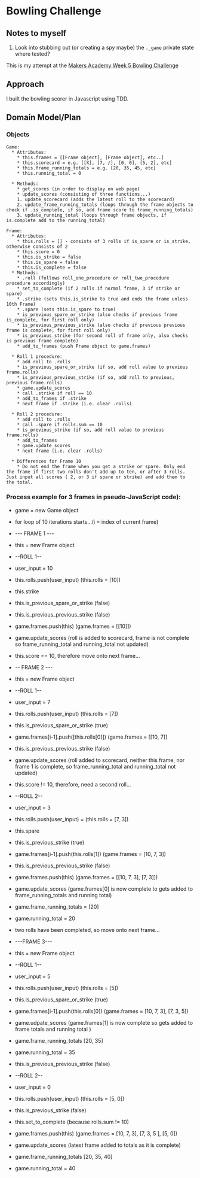 # Bowling Challenge

## Notes to myself
1. Look into stubbing out (or creating a spy maybe) the ```._game``` private state where tested?

This is my attempt at the [Makers Academy Week 5 Bowling Challenge](https://github.com/makersacademy/bowling-challenge)

## Approach

I built the bowling scorer in Javascript using TDD.  

## Domain Model/Plan

### Objects
```
Game:
  * Attributes:
    * this.frames = [[Frame object], [Frame object], etc..]
    * this.scorecard = e.g. [[X], [7, /], [0, 0], [5, 2], etc]
    * this.frame_running_totals = e.g. [20, 35, 45, etc]
    * this.running_total = 0

  * Methods:
    * get_scores (in order to display on web page)
    * update_scores (consisting of three functions...)
    1. update_scorecard (adds the latest roll to the scorecard)
    2. update_frame_running_totals (loops through the frame objects to check if .is_complete, if so, add frame score to frame_running_totals)
    3. update_running_total (loops through frame objects, if is.complete add to the running_total)

Frame:
  * Attributes:
    * this.rolls = [] - consists of 3 rolls if is_spare or is_strike, otherwise consists of 2
    * this.score = 0
    * this.is_strike = false
    * this.is_spare = false
    * this.is_complete = false
  * Methods:
    * .roll (follows roll_one_procedure or roll_two_procedure procedure accordingly)
    * set_to_complete (if 2 rolls if normal frame, 3 if strike or spare)
    * .strike (sets this.is_strike to true and ends the frame unless 10th Frame)
    * .spare (sets this.is_spare to true)
    * is_previous_spare_or_strike (also checks if previous frame is_complete, for first roll only)
    * is_previous_previous_strike (also checks if previous previous frame is complete, for first roll only)
    * is_previous_strike (for second roll of frame only, also checks is previous frame complete)
    * add_to_frames (push Frame object to game.frames)

  * Roll 1 procedure:
    * add roll to .rolls
    * is_previous_spare_or_strike (if so, add roll value to previous frame.rolls)
    * is_previous_previous_strike (if so, add roll to previous, previous frame.rolls)
    * game.update_scores
    * call .strike if roll == 10
    * add_to_frames if .strike
    * next frame if .strike (i.e. clear .rolls)

  * Roll 2 procedure:
    * add roll to .rolls
    * call .spare if rolls.sum == 10
    * is_previous_strike (if so, add roll value to previous frame.rolls)
    * add_to_frames
    * game.update_scores
    * next frame (i.e. clear .rolls)

  * Differences for Frame 10
    * Do not end the frame when you get a strike or spare. Only end the frame if first two rolls don't add up to ten, or after 3 rolls. Just input all scores ( 2, or 3 if spare or strike) and add them to the total.
```
### Process example for 3 frames in pseudo-JavaScript code):
  * game = new Game object
  * for loop of 10 iterations starts...(i = index of current frame)
  * --- FRAME 1 ---
  * this = new Frame object
  * --ROLL 1--
  * user_input = 10
  * this.rolls.push(user_input) (this.rolls = [10])
  * this.strike
  * this.is_previous_spare_or_strike (false)
  * this.is_previous_previous_strike (false)
  * game.frames.push(this)  (game.frames = [[10]])
  * game.update_scores (roll is added to scorecard, frame is not complete so frame_running_total and running_total not updated)
  * this.score == 10, therefore move onto next frame...


  * -- FRAME 2 ---
  * this = new Frame object
  * --ROLL 1--
  * user_input = 7
  * this.rolls.push(user_input) (this.rolls = [7])
  * this.is_previous_spare_or_strike (true)
  * game.frames[i-1].push([this.rolls[0]]) (game.frames = [[10, 7]]
  * this.is_previous_previous_strike (false)
  * game.update_scores (roll added to scorecard, neither this frame, nor frame 1 is complete, so frame_running_total and running_total not updated)
  * this.score != 10, therefore, need a second roll...
  * --ROLL 2--
  * user_input = 3
  * this.rolls.push(user_input) = (this.rolls = [7, 3])
  * this.spare
  * this.is_previous_strike (true)
  * game.frames[i-1].push(this.rolls[1]) (game.frames = [10, 7, 3])
  * this.is_previous_previous_strike (false)
  * game.frames.push(this) (game.frames = [[10, 7, 3], [7, 3]])
  * game.update_scores (game.frames[0] is now complete to gets added to frame_running_totals and running total)
  * game.frame_running_totals = [20]
  * game.running_total = 20
  * two rolls have been completed, so move onto next frame...

  *  ---FRAME 3---
  * this = new Frame object
  * --ROLL 1--
  * user_input = 5
  * this.rolls.push(user_input) (this.rolls = [5])
  * this.is_previous_spare_or_strike (true)
  * game.frames[i-1].push(this.rolls[0]) (game.frames = [10, 7, 3], [7, 3, 5])
  * game.udpate_scores (game.frames[1] is now complete so gets added to frame totals and running total )
  * game.frame_running_totals [20, 35]
  * game.running_total = 35
  * this.is_previous_previous_strike (false)
  * --ROLL 2--
  * user_input = 0
  * this.rolls.push(user_input) (this.rolls = [5, 0])
  * this.is_previous_strike (false)
  * this.set_to_complete (because rolls.sum != 10)
  * game.frames.push(this) (game.frames = [10, 7, 3], [7, 3, 5 ], [5, 0])
  * game.update_scores (latest frame added to totals as it is complete)
  * game.frame_running_totals [20, 35, 40]
  * game.running_total = 40

